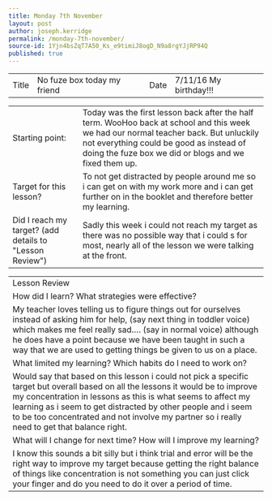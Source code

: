 ```yaml
---
title: Monday 7th November
layout: post
author: joseph.kerridge
permalink: /monday-7th-november/
source-id: 1Yjn4bsZqT7A50_Ks_e9timiJ8ogD_N9a8rgYJjRP94Q
published: true
---
```

<table>
  <tr>
    <td>Title</td>
    <td>No fuze box today my friend</td>
    <td>Date</td>
    <td>7/11/16
My birthday!!!</td>
  </tr>
</table>


<table>
  <tr>
    <td>Starting point:</td>
    <td>Today was the first lesson back after the half term. WooHoo back at school and this week we had our normal teacher back. But unluckily not everything could be good as instead of doing the fuze box  we did or blogs and we fixed them up.</td>
  </tr>
  <tr>
    <td>Target for this lesson?</td>
    <td>To not get distracted by people around me so i can get on with my work more and i can get further on in the booklet and therefore better my learning. </td>
  </tr>
  <tr>
    <td>Did I reach my target?
(add details to "Lesson Review")</td>
    <td>Sadly this week i could not reach my target as there was no possible way that i could s for most, nearly all of the lesson we were talking at the front. </td>
  </tr>
</table>


<table>
  <tr>
    <td>Lesson Review</td>
  </tr>
  <tr>
    <td>How did I learn? What strategies were effective?</td>
  </tr>
  <tr>
    <td>My teacher loves telling us to figure things out for ourselves instead of asking him for help, (say next thing in toddler voice) which makes me feel really sad….  (say in normal voice) although he does have a point because we have been taught in such a way that we are used to getting things be given to us on a place.</td>
  </tr>
  <tr>
    <td>What limited my learning? Which habits do I need to work on?</td>
  </tr>
  <tr>
    <td> Would say that based on this lesson i could not pick a specific target but overall based on all the lessons it would be to improve my concentration in lessons as this is what seems to affect my learning as i seem to get distracted by other people and i seem to be too concentrated and not involve my partner so i really need to get that balance right.</td>
  </tr>
  <tr>
    <td>What will I change for next time? How will I improve my learning?</td>
  </tr>
  <tr>
    <td>I know this sounds a bit silly but i think trial and error will be the right way to improve my target because getting the right balance of things like concentration is not something you can just click your finger and do you need to do it over a period of time.</td>
  </tr>
</table>


